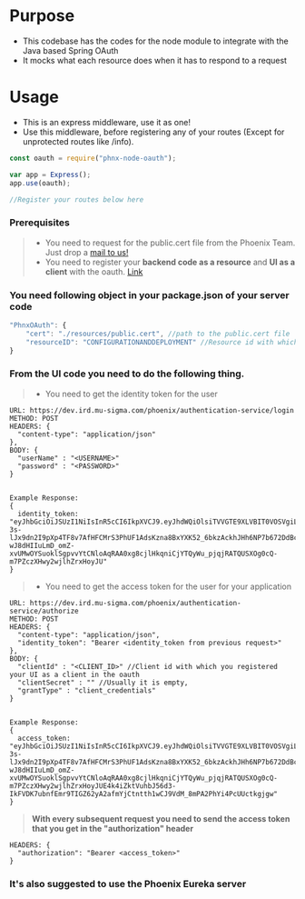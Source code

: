 # Purpose

* This codebase has the codes for the node module to integrate with the Java based Spring OAuth
* It mocks what each resource does when it has to respond to a request

# Usage

* This is an express middleware, use it as one!
* Use this middleware, before registering any of your routes (Except for unprotected routes like /info).

```javascript
const oauth = require("phnx-node-oauth");

var app = Express();
app.use(oauth);

//Register your routes below here
```

### Prerequisites

> - You need to request for the public.cert file from the Phoenix Team. Just drop a [mail to us!](mailto:ird.phoenix@mu-sigma.com)
> - You need to register your **backend code as a resource** and **UI as a client** with the oauth. [Link](http://gitlab.ird.mu-sigma.com/muESP/phoenix-microservices/wikis/oauth-register)

### You need following object in your package.json of your server code

```javascript
"PhnxOAuth": {
    "cert": "./resources/public.cert", //path to the public.cert file
    "resourceID": "CONFIGURATIONANDDEPLOYMENT" //Resource id with which you registered as a resource with oauth
}
```

### From the UI code you need to do the following thing.

> - You need to get the identity token for the user

```
URL: https://dev.ird.mu-sigma.com/phoenix/authentication-service/login
METHOD: POST
HEADERS: {
  "content-type": "application/json"
},
BODY: {
  "userName" : "<USERNAME>"
  "password" : "<PASSWORD>"
}


Example Response:
{
  identity_token: "eyJhbGciOiJSUzI1NiIsInR5cCI6IkpXVCJ9.eyJhdWQiOlsiTVVGTE9XLVBIT0VOSVgiLCJMT0dHSU5HLVNFUlZJQ0UiLCJLRVlTVE9SRS1HRU5FUkFUT1IiLCJNVVJYLVNFUlZJQ0UiLCJBRE1JTi1TRVJWSUNFIiwiQURNSU4tU0VSVklDRS1DSElUUkFOU0hVIiwiTVVGTE9XLVNFUlZJQ0UtUEhPRU5JWCIsIkVOR0lORS1TRVJWSUNFIiwiUEhPRU5JWC1NQVJLRVRQTEFDRSJdLCJzY29wZSI6WyJyZWFkIiwid3JpdGUiXSwiZXhwIjoxNDg5NDYyMTIyLCJhdXRob3JpdGllcyI6WyJST0xFX0FETUlOIl0sImp0aSI6IjBmODRkNzdmLTBkYWItNDJmZi04ZTdiLWEyN2NjOTZkMTg0OCIsImNsaWVudF9pZCI6Ik1VUlgtU0VSVklDRSJ9.s9WglgRoUaPLsvoLbQXztUOfVCEyLmBe7UFGzk0lynWI7JxV6j5W6eYDFXvo6te-3s-lJx9dn2I9pXp4TF8v7AfHFCMrS3PhUF1AdsKzna8BxYXK52_6bkzAckhJHh6NP7b672DdBc5_aEbcXSnS7JvMT-wJ8dHIIuLmD_omZ-xvUMwOYSuoklSgpvvYtCNloAqRAA0xg8cjlHkqniCjYTQyWu_pjqjRATQUSXOg0cQ-m7PZczXHwy2wjlhZrxHoyJU"
}
```

> - You need to get the access token for the user for your application

```
URL: https://dev.ird.mu-sigma.com/phoenix/authentication-service/authorize
METHOD: POST
HEADERS: {
  "content-type": "application/json",
  "identity_token": "Bearer <identity_token from previous request>"
},
BODY: {
  "clientId" : "<CLIENT_ID>" //Client id with which you registered your UI as a client in the oauth
  "clientSecret" : "" //Usually it is empty,
  "grantType" : "client_credentials"
}


Example Response:
{
  access_token: "eyJhbGciOiJSUzI1NiIsInR5cCI6IkpXVCJ9.eyJhdWQiOlsiTVVGTE9XLVBIT0VOSVgiLCJMT0dHSU5HLVNFUlZJQ0UiLCJLRVlTVE9SRS1HRU5FUkFUT1IiLCJNVVJYLVNFUlZJQ0UiLCJBRE1JTi1TRVJWSUNFIiwiQURNSU4tU0VSVklDRS1DSElUUkFOU0hVIiwiTVVGTE9XLVNFUlZJQ0UtUEhPRU5JWCIsIkVOR0lORS1TRVJWSUNFIiwiUEhPRU5JWC1NQVJLRVRQTEFDRSJdLCJzYwZSI6WyJyZWFkIiwid3JpdGUiXSwiZXhwIjoxNDg5NDYyMTIyLCJhdXRob3JpdGllcyI6WyJST0xFX0FETUlOIl0sImp0aSI6IjBmODRkNzdmLTBkYWItNDJmZi04ZTdiLWEyN2NjOTZkMTg0OCIsImNsaWVudF9pZCI6Ik1VUlgtU0VSVklDRSJ9.s9WglgRoUaPLsvoLbQXztUOfVCEyLmBe7UFGzk0lynWI7JxV6j5W6eYDFXvo6te-3s-lJx9dn2I9pXp4TF8v7AfHFCMrS3PhUF1AdsKzna8BxYXK52_6bkzAckhJHh6NP7b672DdBc5_aEbcXSnS7JvMT-wJ8dHIIuLmD_omZ-xvUMwOYSuoklSgpvvYtCNloAqRAA0xg8cjlHkqniCjYTQyWu_pjqjRATQUSXOg0cQ-m7PZczXHwy2wjlhZrxHoyJUE4k4iZktVuhbJ56d3-IkFVDK7ubnfEmr9TIGZ62yA2afmYjCtntth1wCJ9VdM_8mPA2PhYi4PcUUctkgjgw"
}
```

> **With every subsequent request you need to send the access token that you get in the "authorization" header**

```
HEADERS: {
  "authorization": "Bearer <access_token>"
}
```


### It's also suggested to use the Phoenix Eureka server